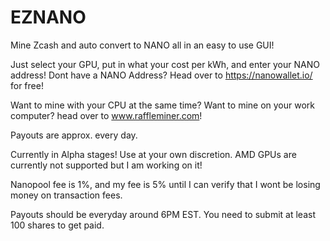 # EZNANO

Mine Zcash and auto convert to NANO all in an easy to use GUI!

Just select your GPU, put in what your cost per kWh, and enter your NANO address!
Dont have a NANO Address? Head over to https://nanowallet.io/ for free!

Want to mine with your CPU at the same time? Want to mine on your work computer? head over to www.raffleminer.com!

Payouts are approx. every day. 

Currently in Alpha stages! Use at your own discretion. 
AMD GPUs are currently not supported but I am working on it!

Nanopool fee is 1%, and my fee is 5% until I can verify that I wont be losing money on transaction fees.

Payouts should be everyday around 6PM EST. You need to submit at least 100 shares to get paid. 
